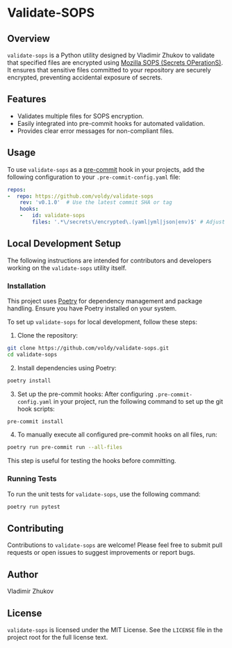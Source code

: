 # Validate-SOPS

## Overview

`validate-sops` is a Python utility designed by Vladimir Zhukov to validate that specified files are encrypted using [Mozilla SOPS (Secrets OPerationS)](https://github.com/mozilla/sops). It ensures that sensitive files committed to your repository are securely encrypted, preventing accidental exposure of secrets.

## Features

- Validates multiple files for SOPS encryption.
- Easily integrated into pre-commit hooks for automated validation.
- Provides clear error messages for non-compliant files.

## Usage

To use `validate-sops` as a [pre-commit](https://pre-commit.com/) hook in your projects, add the following configuration to your `.pre-commit-config.yaml` file:

```yaml
repos:
-  repo: https://github.com/voldy/validate-sops
    rev: 'v0.1.0'  # Use the latest commit SHA or tag
    hooks:
    -   id: validate-sops
        files: '.*\/secrets\/encrypted\.(yaml|yml|json|env)$' # Adjust based on your file(s) location and type(s)
```

## Local Development Setup

The following instructions are intended for contributors and developers working on the `validate-sops` utility itself.

### Installation

This project uses [Poetry](https://python-poetry.org/) for dependency management and package handling. Ensure you have Poetry installed on your system.

To set up `validate-sops` for local development, follow these steps:

1. Clone the repository:

```bash
git clone https://github.com/voldy/validate-sops.git
cd validate-sops
```

2. Install dependencies using Poetry:

```bash
poetry install
```

3. Set up the pre-commit hooks:
After configuring `.pre-commit-config.yaml` in your project, run the following command to set up the git hook scripts:

```bash
pre-commit install
```

4. To manually execute all configured pre-commit hooks on all files, run:

```bash
poetry run pre-commit run --all-files
```

This step is useful for testing the hooks before committing.

### Running Tests

To run the unit tests for `validate-sops`, use the following command:

   ```bash
   poetry run pytest
   ```

## Contributing

Contributions to `validate-sops` are welcome! Please feel free to submit pull requests or open issues to suggest improvements or report bugs.

## Author

Vladimir Zhukov

## License

`validate-sops` is licensed under the MIT License. See the `LICENSE` file in the project root for the full license text.
